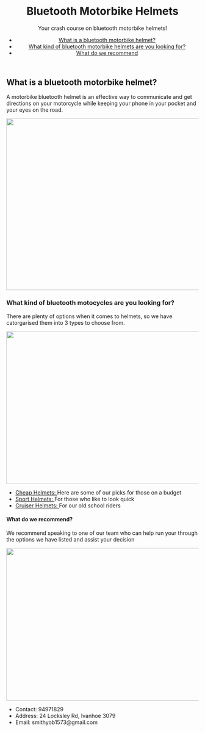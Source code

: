 

<header>
	<h1 class="highlight">Bluetooth Motorbike Helmets </h1>
<p>Your crash course on bluetooth motorbike helmets!<p>
<section>
<ul class="menu">
	<li><a href="#section1">What is a bluetooth motorbike helmet?</a></li>
	<li><a href="#section2">What kind of bluetooth motorbike helmets are you looking for?</a></li>
	<li><a href="#section3">What do we recommend</a></li>
</ul>
<section>
</header>
	</head>
<section id="section1">
	<h2>What is a bluetooth motorbike helmet?</h2>
	<p> A motorbike bluetooth helmet is an effective way to communicate and get directions on your motorcycle while keeping your phone in your pocket and your eyes on the road.
	</p>
	<p>
	<img src="https://cdn.hiconsumption.com/wp-content/uploads/2022/02/Best-Bluetooth-Motorcycle-Helmets-0-Hero.jpg" width="640" height="450">	
	</p>
</section>	
<section id="section2">
	<h3>What kind of bluetooth motocycles are you looking for?</h3>
	<p> There are plenty of options when it comes to helmets, so we have catorgarised them into 3 types to choose from.
	<p>
	<img src="https://www.bestbeginnermotorcycles.com/storage/2020/10/HeroImages_BestMotorcycleshelmets_20.jpg" width="800" height="400">
	</p>
    <ul>
	   	 <li><a id="mainpoint" href= https://www.fodsports.com/blog/best-budget-motorcycle-bluetooth-helmet-intercom/ target="_blank">Cheap Helmets: </a><span>Here are some of our picks for those on a budget</span></li>
	   	 <li><a id="mainpoint" href="same-directory.html" title="same dir link">Sport Helmets: </a><span>For those who like to look quick</span></li>
	   	 <li><a id="mainpoint" href="same-directory.html" title="same dir link">Cruiser Helmets: </a>For our old school riders</li>
        </ul>
	</p>
	
</section>
<section id="section3">
	<h4>What do we recommend?</h4>
	<p>We recommend speaking to one of our team who can help run your through the options we have listed and assist your decision</p>
	<p>
	<img src="https://media.istockphoto.com/photos/happy-motorcycle-shop-owner-picture-id1181035363?k=20&m=1181035363&s=612x612&w=0&h=0U1oD7AHpgm-C2uCYgJuATg9Xsv2r8bUjUQOiVVEhrQ=" width="600" height="400">
	</p>
</section>
<p>
<ul>
<li>Contact: 94971829</li>
<li>Address: 24 Locksley Rd, Ivanhoe 3079</li>
<li>Email: smithyob1573@gmail.com</li>
</ul>
</p>
</div>
</body>
</html>
